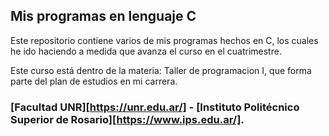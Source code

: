 ## Mis programas en lenguaje C

  Este repositorio contiene varios de mis programas hechos en C,
  los cuales he ido haciendo a medida que avanza el curso en el
  cuatrimestre.

  Este curso está dentro de la materia: Taller de programacion I,
  que forma parte del plan de estudios en mi carrera.

### [Facultad UNR][https://unr.edu.ar/] - [Instituto Politécnico Superior de Rosario][https://www.ips.edu.ar/].
